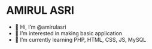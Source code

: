# AMIRUL ASRI

- 👋 Hi, I’m @amirulasri
- 👀 I’m interested in making basic application
- 🌱 I’m currently learning PHP, HTML, CSS, JS, MySQL

<!---
amirulasri/amirulasri is a ✨ special ✨ repository because its `README.md` (this file) appears on your GitHub profile.
You can click the Preview link to take a look at your changes.
--->
